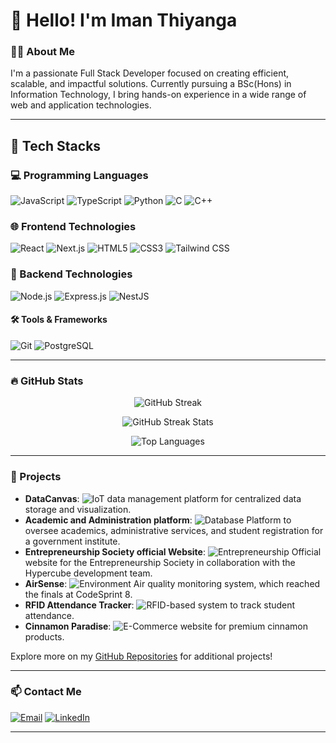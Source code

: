 # 👋 Hello! I'm Iman Thiyanga

### 🧑‍💻 About Me
I'm a passionate Full Stack Developer focused on creating efficient, scalable, and impactful solutions. Currently pursuing a BSc(Hons) in Information Technology, I bring hands-on experience in a wide range of web and application technologies.

---

## 🚀 Tech Stacks

### 💻 Programming Languages
![JavaScript](https://img.shields.io/badge/-JavaScript-F7DF1E?style=flat-square&logo=javascript&logoColor=black)
![TypeScript](https://img.shields.io/badge/-TypeScript-3178C6?style=flat-square&logo=typescript&logoColor=white)
![Python](https://img.shields.io/badge/-Python-3776AB?style=flat-square&logo=python&logoColor=white)
![C](https://img.shields.io/badge/-C-A8B9CC?style=flat-square&logo=c&logoColor=black)
![C++](https://img.shields.io/badge/-C++-00599C?style=flat-square&logo=c%2B%2B&logoColor=white)

### 🌐 Frontend Technologies
![React](https://img.shields.io/badge/-React-61DAFB?style=flat-square&logo=react&logoColor=black)
![Next.js](https://img.shields.io/badge/-Next.js-000000?style=flat-square&logo=nextdotjs&logoColor=white)
![HTML5](https://img.shields.io/badge/-HTML5-E34F26?style=flat-square&logo=html5&logoColor=white)
![CSS3](https://img.shields.io/badge/-CSS3-1572B6?style=flat-square&logo=css3)
![Tailwind CSS](https://img.shields.io/badge/-Tailwind%20CSS-38B2AC?style=flat-square&logo=tailwind-css&logoColor=white)

### 🔧 Backend Technologies
![Node.js](https://img.shields.io/badge/-Node.js-339933?style=flat-square&logo=node.js&logoColor=white)
![Express.js](https://img.shields.io/badge/-Express.js-000000?style=flat-square&logo=express&logoColor=white)
![NestJS](https://img.shields.io/badge/-NestJS-E0234E?style=flat-square&logo=nestjs&logoColor=white)

#### 🛠️ Tools & Frameworks
![Git](https://img.shields.io/badge/-Git-F05032?style=flat-square&logo=git&logoColor=white)
![PostgreSQL](https://img.shields.io/badge/-PostgreSQL-4169E1?style=flat-square&logo=postgresql&logoColor=white)

---

### 🔥 GitHub Stats

<div align="center">

  <!-- Current Streak Widget -->
 ![GitHub Streak](https://github-readme-streak-stats.herokuapp.com?user=imnthiyanga&theme=dark)

  <!-- GitHub Stats with Streak Information -->
  ![GitHub Streak Stats](https://github-readme-stats.vercel.app/api?username=imnthiyanga&show_icons=true&theme=dark&hide_border=true&count_private=true&line_height=25&include_all_commits=true&custom_title=Streak%20Stats)

  <!-- Top Languages Widget -->
  ![Top Languages](https://github-readme-stats.vercel.app/api/top-langs/?username=imnthiyanga&layout=compact&theme=dark&hide_border=true)

</div>

---

### 📂 Projects

- **DataCanvas**: ![IoT](https://img.shields.io/badge/-IoT-00ADD8?style=flat-square&logo=iot&logoColor=white) data management platform for centralized data storage and visualization.
- **Academic and Administration platform**: ![Database](https://img.shields.io/badge/Academic%20-Administration-blue) Platform to oversee academics, administrative services, and student registration for a government institute.
- **Entrepreneurship Society official Website**: ![Entrepreneurship](https://img.shields.io/badge/Entrepreneurship-8A2BE2) Official website for the Entrepreneurship Society in collaboration with the Hypercube development team.
- **AirSense**: ![Environment](https://img.shields.io/badge/-Environment-228B22?style=flat-square&logo=leaf&logoColor=white) Air quality monitoring system, which reached the finals at CodeSprint 8.
- **RFID Attendance Tracker**: ![RFID](https://img.shields.io/badge/-RFID-0082FC?style=flat-square&logo=rfid&logoColor=white)-based system to track student attendance.
- **Cinnamon Paradise**: ![E-Commerce](https://img.shields.io/badge/-E--Commerce-F08080?style=flat-square&logo=shopify&logoColor=white) website for premium cinnamon products.
  
Explore more on my [GitHub Repositories](https://github.com/imnthiyanga) for additional projects!

---



### 📫 Contact Me
[![Email](https://img.shields.io/badge/-Email-D14836?style=flat-square&logo=gmail&logoColor=white)](mailto:ithiyanga@gmail.com)
[![LinkedIn](https://img.shields.io/badge/-LinkedIn-0A66C2?style=flat-square&logo=linkedin&logoColor=white)](https://linkedin.com/in/iman-thiyanga)

---
